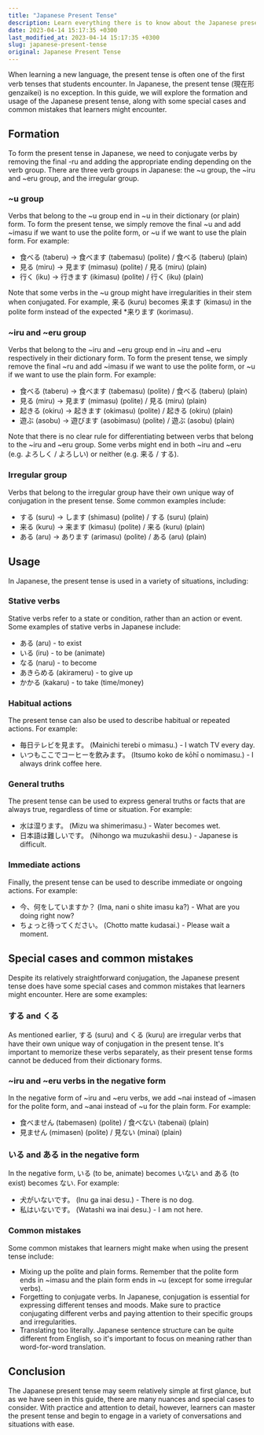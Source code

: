 ```yaml
---
title: "Japanese Present Tense"
description: Learn everything there is to know about the Japanese present tense, from its formation to its usage in various situations.
date: 2023-04-14 15:17:35 +0300
last_modified_at: 2023-04-14 15:17:35 +0300
slug: japanese-present-tense
original: Japanese Present Tense
---
```

When learning a new language, the present tense is often one of the first verb tenses that students encounter. In Japanese, the present tense (現在形 genzaikei) is no exception. In this guide, we will explore the formation and usage of the Japanese present tense, along with some special cases and common mistakes that learners might encounter.

## Formation

To form the present tense in Japanese, we need to conjugate verbs by removing the final -ru and adding the appropriate ending depending on the verb group. There are three verb groups in Japanese: the ~u group, the ~iru and ~eru group, and the irregular group.

### ~u group

Verbs that belong to the ~u group end in ~u in their dictionary (or plain) form. To form the present tense, we simply remove the final ~u and add ~imasu if we want to use the polite form, or ~u if we want to use the plain form. For example:

- 食べる (taberu) -> 食べます (tabemasu) (polite) / 食べる (taberu) (plain)
- 見る (miru) -> 見ます (mimasu) (polite) / 見る (miru) (plain)
- 行く (iku) -> 行きます (ikimasu) (polite) / 行く (iku) (plain)

Note that some verbs in the ~u group might have irregularities in their stem when conjugated. For example, 来る (kuru) becomes 来ます (kimasu) in the polite form instead of the expected *来ります (korimasu).

### ~iru and ~eru group

Verbs that belong to the ~iru and ~eru group end in ~iru and ~eru respectively in their dictionary form. To form the present tense, we simply remove the final ~ru and add ~imasu if we want to use the polite form, or ~u if we want to use the plain form. For example:

- 食べる (taberu) -> 食べます (tabemasu) (polite) / 食べる (taberu) (plain)
- 見る (miru) -> 見ます (mimasu) (polite) / 見る (miru) (plain)
- 起きる (okiru) -> 起きます (okimasu) (polite) / 起きる (okiru) (plain)
- 遊ぶ (asobu) -> 遊びます (asobimasu) (polite) / 遊ぶ (asobu) (plain)

Note that there is no clear rule for differentiating between verbs that belong to the ~iru and ~eru group. Some verbs might end in both ~iru and ~eru (e.g. よろしく / よろしい) or neither (e.g. 来る / する).

### Irregular group

Verbs that belong to the irregular group have their own unique way of conjugation in the present tense. Some common examples include:

- する (suru) -> します (shimasu) (polite) / する (suru) (plain)
- 来る (kuru) -> 来ます (kimasu) (polite) / 来る (kuru) (plain)
- ある (aru) -> あります (arimasu) (polite) / ある (aru) (plain)

## Usage

In Japanese, the present tense is used in a variety of situations, including:

### Stative verbs

Stative verbs refer to a state or condition, rather than an action or event. Some examples of stative verbs in Japanese include:

- ある (aru) - to exist
- いる (iru) - to be (animate)
- なる (naru) - to become
- あきらめる (akirameru) - to give up
- かかる (kakaru) - to take (time/money)

### Habitual actions

The present tense can also be used to describe habitual or repeated actions. For example:

- 毎日テレビを見ます。 (Mainichi terebi o mimasu.) - I watch TV every day.
- いつもここでコーヒーを飲みます。 (Itsumo koko de kōhī o nomimasu.) - I always drink coffee here.

### General truths

The present tense can be used to express general truths or facts that are always true, regardless of time or situation. For example:

- 水は湿ります。 (Mizu wa shimerimasu.) - Water becomes wet.
- 日本語は難しいです。 (Nihongo wa muzukashii desu.) - Japanese is difficult.

### Immediate actions

Finally, the present tense can be used to describe immediate or ongoing actions. For example:

- 今、何をしていますか？ (Ima, nani o shite imasu ka?) - What are you doing right now?
- ちょっと待ってください。 (Chotto matte kudasai.) - Please wait a moment.

## Special cases and common mistakes

Despite its relatively straightforward conjugation, the Japanese present tense does have some special cases and common mistakes that learners might encounter. Here are some examples:

### する and くる

As mentioned earlier, する (suru) and くる (kuru) are irregular verbs that have their own unique way of conjugation in the present tense. It's important to memorize these verbs separately, as their present tense forms cannot be deduced from their dictionary forms.

### ~iru and ~eru verbs in the negative form

In the negative form of ~iru and ~eru verbs, we add ~nai instead of ~imasen for the polite form, and ~anai instead of ~u for the plain form. For example:

- 食べません (tabemasen) (polite) / 食べない (tabenai) (plain)
- 見ません (mimasen) (polite) / 見ない (minai) (plain)

### いる and ある in the negative form

In the negative form, いる (to be, animate) becomes いない and ある (to exist) becomes ない. For example:

- 犬がいないです。 (Inu ga inai desu.) - There is no dog.
- 私はいないです。 (Watashi wa inai desu.) - I am not here.

### Common mistakes

Some common mistakes that learners might make when using the present tense include:

- Mixing up the polite and plain forms. Remember that the polite form ends in ~imasu and the plain form ends in ~u (except for some irregular verbs).
- Forgetting to conjugate verbs. In Japanese, conjugation is essential for expressing different tenses and moods. Make sure to practice conjugating different verbs and paying attention to their specific groups and irregularities.
- Translating too literally. Japanese sentence structure can be quite different from English, so it's important to focus on meaning rather than word-for-word translation.

## Conclusion

The Japanese present tense may seem relatively simple at first glance, but as we have seen in this guide, there are many nuances and special cases to consider. With practice and attention to detail, however, learners can master the present tense and begin to engage in a variety of conversations and situations with ease.